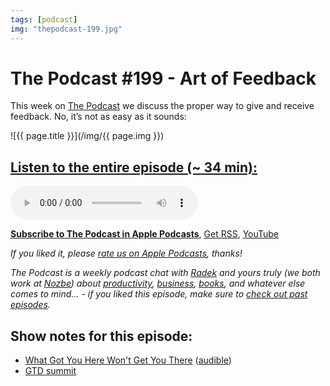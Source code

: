 ```yaml
---
tags: [podcast]
img: "thepodcast-199.jpg"
---
```


# The Podcast #199 - Art of Feedback

This week on [The Podcast][p] we discuss the proper way to give and receive feedback. No, it’s not as easy as it sounds:

<!--More-->

![{{ page.title }}](/img/{{ page.img }})

## [Listen to the entire episode (~ 34 min):][e]

<audio controls>
<source src="https://files.nozbe.com/podcast/199.mp3" type="audio/mpeg">
</audio>

**[Subscribe to The Podcast in Apple Podcasts][i]**, [Get RSS][rss], [YouTube][y]

*If you liked it, please [rate us on Apple Podcasts][i], thanks!*

*The Podcast is a weekly podcast chat with [Radek][r] and yours truly (we both work at [Nozbe][n]) about [productivity](/tag/productivity), [business](/tag/business), [books](/tag/books), and whatever else comes to mind… - if you liked this episode, make sure to [check out past episodes](/tag/podcast).*

## Show notes for this episode:

  * [What Got You Here Won't Get You There](https://www.amazon.com/What-Got-Here-Wont-There/dp/1401301304/) ([audible](https://www.audible.com/pd/What-Got-You-Here-Wont-Get-You-There-Audiobook/B07QY9XBDK))
  * [GTD summit](https://www.gtdsummit.com/)

[y]: https://michael.gratis/thepodcastyt
[rss]: http://thepodcast.fm/episodes?format=RSS
[e]: http://thepodcast.fm/episodes/199

[p]: https://michael.gratis/thepodcastfm
[n]: https://michael.gratis/nozbe
[r]: https://michael.gratis/radex
[i]: https://michael.gratis/thepodcast
[o]: https://michael.gratis/ipadonly

